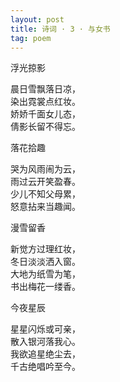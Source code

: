 ```yaml
---
layout: post
title: 诗词 · 3 · 与女书
tag: poem
---
```


浮光掠影

晨日雪飘落日凉，<br />
染出霓裳点红妆。<br />
娇娇千面女儿态，<br />
倩影长留不得忘。

落花拾趣

哭为风雨闹为云，<br />
雨过云开笑盈春。<br />
少儿不知父母累，<br />
怒意拈来当趣闻。

漫雪留香

新觉方过理红妆，<br />
冬日淡淡洒入窗。<br />
大地为纸雪为笔，<br />
书出梅花一缕香。

今夜星辰

星星闪烁或可亲，<br />
散入银河落我心。<br />
我欲追星绝尘去，<br />
千古绝唱吟至今。